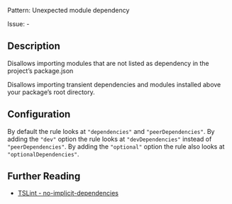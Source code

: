 Pattern: Unexpected module dependency

Issue: -

## Description

Disallows importing modules that are not listed as dependency in the project’s package.json

Disallows importing transient dependencies and modules installed above your package’s root directory.

## Configuration

By default the rule looks at `"dependencies"` and `"peerDependencies"`. By adding the `"dev"` option the rule looks at `"devDependencies"` instead of `"peerDependencies"`. By adding the `"optional"` option the rule also looks at `"optionalDependencies"`.

## Further Reading

* [TSLint - no-implicit-dependencies](https://palantir.github.io/tslint/rules/no-implicit-dependencies)
